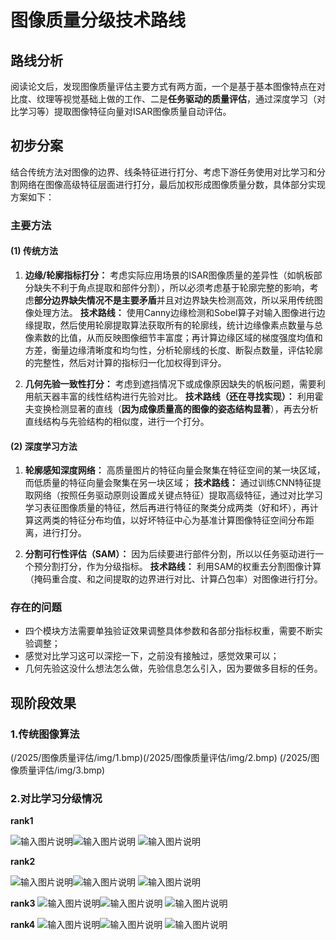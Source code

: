 # 图像质量分级技术路线

## 路线分析
阅读论文后，发现图像质量评估主要方式有两方面，一个是基于基本图像特点在对比度、纹理等视觉基础上做的工作、二是**任务驱动的质量评估**，通过深度学习（对比学习等）提取图像特征向量对ISAR图像质量自动评估。

## 初步分案
结合传统方法对图像的边界、线条特征进行打分、考虑下游任务使用对比学习和分割网络在图像高级特征层面进行打分，最后加权形成图像质量分数，具体部分实现方案如下：

### 主要方法
#### (1) 传统方法
1.  **边缘/轮廓指标打分：** 考虑实际应用场景的ISAR图像质量的差异性（如帆板部分缺失不利于角点提取和部件分割），所以必须考虑基于轮廓完整的影响，考虑**部分边界缺失情况不是主要矛盾**并且对边界缺失检测高效，所以采用传统图像处理方法。
**技术路线：** 使用Canny边缘检测和Sobel算子对输入图像进行边缘提取，然后使用轮廓提取算法获取所有的轮廓线，统计边缘像素点数量与总像素数的比值，从而反映图像细节丰富度；再计算边缘区域的梯度强度均值和方差，衡量边缘清晰度和均匀性，分析轮廓线的长度、断裂点数量，评估轮廓的完整性，然后对计算的指标归一化加权得到评分。

2.  **几何先验一致性打分：** 考虑到遮挡情况下或成像原因缺失的帆板问题，需要利用航天器丰富的线性结构进行先验对比。
**技术路线（还在寻找实现）：** 利用霍夫变换检测显著的直线（**因为成像质量高的图像的姿态结构显著**），再去分析直线结构与先验结构的相似度，进行一个打分。 

#### (2) 深度学习方法
1.  **轮廓感知深度网络：** 高质量图片的特征向量会聚集在特征空间的某一块区域，而低质量的特征向量会聚集在另一块区域；
**技术路线：** 通过训练CNN特征提取网络（按照任务驱动原则设置成关键点特征）提取高级特征，通过对比学习学习表征图像质量的特征，然后再进行特征的聚类分成两类（好和坏），再计算这两类的特征分布均值，以好坏特征中心为基准计算图像特征空间分布距离，进行打分。

2.  **分割可行性评估（SAM）：** 因为后续要进行部件分割，所以以任务驱动进行一个预分割打分，作为分级指标。
**技术路线：** 利用SAM的权重去分割图像计算（掩码重合度、和之间提取的边界进行对比、计算凸包率）对图像进行打分。

### 存在的问题

 - 四个模块方法需要单独验证效果调整具体参数和各部分指标权重，需要不断实验调整；
 - 感觉对比学习这可以深挖一下，之前没有接触过，感觉效果可以；
 - 几何先验这没什么想法怎么做，先验信息怎么引入，因为要做多目标的任务。
 
## 现阶段效果

### 1.传统图像算法

(/2025/图像质量评估/img/1.bmp)(/2025/图像质量评估/img/2.bmp)
(/2025/图像质量评估/img/3.bmp)


### 2.对比学习分级情况

**rank1**

![输入图片说明](/2025/图像质量评估/img/1-1.bmp)![输入图片说明](/2025/图像质量评估/img/1-2.bmp)
![输入图片说明](/2025/图像质量评估/img/1-3.bmp)

**rank2**

![输入图片说明](/2025/图像质量评估/img/2-1.bmp)![输入图片说明](/2025/图像质量评估/img/2-2.bmp)
![输入图片说明](/2025/图像质量评估/img/2-3.bmp)

**rank3**
![输入图片说明](/2025/图像质量评估/img/3-1.bmp)![输入图片说明](/2025/图像质量评估/img/3-2.bmp)
![输入图片说明](/2025/图像质量评估/img/3-3.bmp)

**rank4**
![输入图片说明](/2025/图像质量评估/img/4-1.bmp)![输入图片说明](/2025/图像质量评估/img/4-2.bmp)
![输入图片说明](/2025/图像质量评估/img/4-3.bmp)
